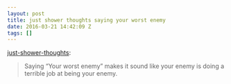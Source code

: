 ```yaml
---
layout: post
title: just shower thoughts saying your worst enemy
date: 2016-03-21 14:42:09 Z
tags: []
---
```

[just-shower-thoughts](http://just-shower-thoughts.tumblr.com/post/141426228894/saying-your-worst-enemy-makes-it-sound-like-your):

> Saying “Your worst enemy” makes it sound like your enemy is doing a terrible job at being your enemy.
